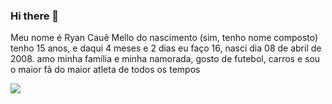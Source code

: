 ### Hi there 👋
Meu nome é Ryan Cauẽ Mello do nascimento (sim, tenho nome composto)
tenho 15 anos, e daqui 4 meses e 2 dias eu faço 16, nasci dia 08 de abril de 2008.
amo minha família e minha namorada, gosto de futebol, carros e sou o maior fã do maior atleta de todos os tempos


![](https://assets.goal.com/v3/assets/bltcc7a7ffd2fbf71f5/blt37ea395092f6e5e5/642945c3bb9e6763bfca55bc/GettyImages-962792886.jpg?auto=webp&format=pjpg&width=1080&quality=60)



